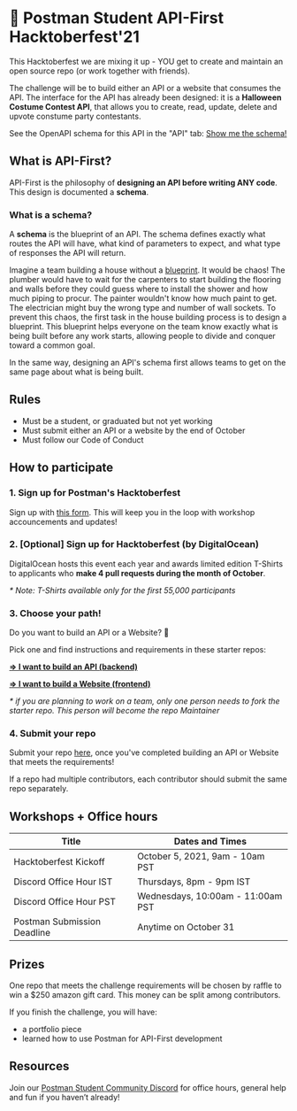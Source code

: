 # 🎃 Postman Student API-First Hacktoberfest'21 

This Hacktoberfest we are mixing it up - YOU get to create and maintain an open source repo (or work together with friends).

The challenge will be to build either an API or a website that consumes the API. The interface for the API has already been designed: it is a **Halloween Costume Contest API**, that allows you to create, read, update, delete and upvote constume party contestants.

See the OpenAPI schema for this API in the "API" tab:
[Show me the schema!](https://postman.postman.co/workspace/Postman-Hacktoberfest'21-~1ae1036b-6583-4883-949e-adf8b55687a1/overview)

## What is API-First? 

API-First is the philosophy of **designing an API before writing ANY code**. This design is documented a **schema**.

### What is a schema?

A **schema** is the blueprint of an API. The schema defines exactly what routes the API will have, what kind of parameters to expect, and what type of responses the API will return.

Imagine a team building a house without a [blueprint](http://www.designdepotinc.com/understanding-blueprints/). It would be chaos! The plumber would have to wait for the carpenters to start building the flooring and walls before they could guess where to install the shower and how much piping to procur. The painter wouldn't know how much paint to get. The electrician might buy the wrong type and number of wall sockets. To prevent this chaos, the first task in the house building process is to design a blueprint. This blueprint helps everyone on the team know exactly what is being built before any work starts, allowing people to divide and conquer toward a common goal. 

In the same way, designing an API's schema first allows teams to get on the same page about what is being built.


## Rules 
- Must be a student, or graduated but not yet working 
- Must submit either an API or a website by the end of October
- Must follow our Code of Conduct

## How to participate

### 1. Sign up for Postman's Hacktoberfest 
Sign up with [this form](https://docs.google.com/forms/d/e/1FAIpQLSdiqnbbSSA5a3ifzoTcebEFo5wvPFtAWt5LKboWu3cEi8JGCg/viewform). This will keep you in the loop with workshop accouncements and updates!

### 2. [Optional] Sign up for Hacktoberfest (by DigitalOcean)

DigitalOcean hosts this event each year and awards limited edition T-Shirts to applicants who **make 4 pull requests during the month of October**.  

*\* Note: T-Shirts available only for the first 55,000 participants*


### 3. Choose your path!

Do you want to build an API or a Website? 👀

Pick one and find instructions and requirements in these starter repos:

**[=> I want to build an API (backend)](https://github.com/Postman-Student-Program/hacktoberfest21-backend-repo-template
)**

**[=> I want to build a Website (frontend)](https://github.com/Postman-Student-Program/hacktoberfest21-frontend-repo-template
)**

*\* if you are planning to work on a team, only one person needs to fork the starter repo. This person will become the repo Maintainer*

### 4. Submit your repo 

Submit your repo [here](https://docs.google.com/forms/d/e/1FAIpQLSeg8BVdg3fzuhwgBiM6AXR_NOEKI-w_Q8uG5eBVpfyVZmggXw/viewform), once you've completed building an API or Website that meets the requirements!

If a repo had multiple contributors, each contributor should submit the same repo separately. 


## Workshops + Office hours
|Title | Dates and Times |
| ---------| ----------------- |
|Hacktoberfest Kickoff | October 5, 2021, 9am - 10am PST |
| Discord Office Hour IST | Thursdays, 8pm - 9pm IST |
| Discord Office Hour PST | Wednesdays, 10:00am - 11:00am PST |
| Postman Submission Deadline | Anytime on October 31 |


## Prizes 
One repo that meets the challenge requirements will be chosen by raffle to win a $250 amazon gift card. This money can be split among contributors.

If you finish the challenge, you will have: 
- a portfolio piece 
- learned how to use Postman for API-First development


## Resources
Join our [Postman Student Community Discord](https://discord.gg/Fm9Mcz26QF) for office hours, general help and fun if you haven’t already! 






